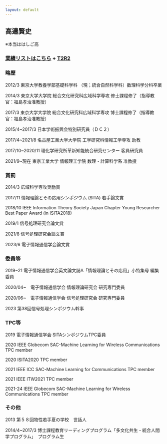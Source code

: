 ```yaml
---
layout: default
---
```


## 高邉賢史
※本当ははしご高

### [業績リストはこちら](./takabe_publication.html) + [T2R2](https://t2r2.star.titech.ac.jp/cgi-bin/researcherpublicationlist.cgi?q_researcher_content_number=CTT100861556)

### 略歴

2012/3  東京大学教養学部基礎科学科
（現；統合自然科学科）数理科学分科卒業

2014/3  東京大学大学院 総合文化研究科広域科学専攻 修士課程修了（指導教官：福島孝治准教授）

2017/3  東京大学大学院 総合文化研究科広域科学専攻 博士課程修了（指導教官：福島孝治准教授）

2015/4~2017/3 日本学術振興会特別研究員（ＤＣ２）

2017/4~2021/8 名古屋工業大学大学院 工学研究科情報工学専攻 助教

2017/10~2020/11 理化学研究所革新知能統合研究センター 客員研究員

2021/9~現在 東京工業大学 情報理工学院 数理・計算科学系 准教授

### 賞罰

2014/3   広域科学専攻奨励賞

2017/11 情報理論とその応用シンポジウム (SITA) 若手論文賞

2018/10 IEEE Information Theory Society Japan Chapter Young Researcher Best Paper Award (in ISITA2018)

2019/1 信号処理研究会論文賞

2021/8 信号処理研究会論文賞

2023/6 電子情報通信学会論文賞

### 委員等

2019~21 電子情報通信学会英文論文誌A「情報理論とその応用」小特集号 編集委員

2020/04~　電子情報通信学会 情報理論研究会 研究専門委員

2020/06~　電子情報通信学会 信号処理研究会 研究専門委員

2023 第38回信号処理シンポジウム幹事

### TPC等

2019  電子情報通信学会 SITAシンポジウムTPC委員

2020  IEEE Globecom SAC-Machine Learning for Wireless Communications TPC member

2020  ISITA2020 TPC member

2021  IEEE ICC SAC-Machine Learning for Communications TPC member

2021  IEEE ITW2021 TPC member

2021-24  IEEE Globecom SAC-Machine Learning for Wireless Communications TPC member

### その他

2013 第５８回物性若手夏の学校　世話人

2014/4~2017/3 博士課程教育リーディングプログラム「多文化共生・統合人間学プログラム」　プログラム生
